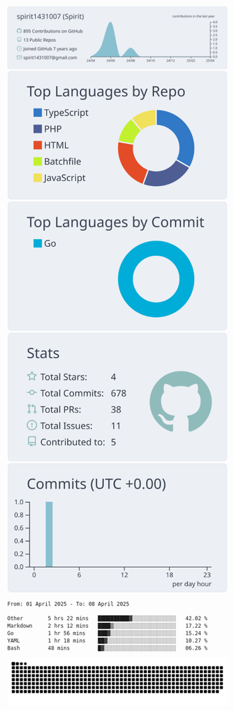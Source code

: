 [![](https://raw.githubusercontent.com/spirit1431007/spirit1431007/master/profile-summary-card-output/nord_bright/0-profile-details.svg)](https://git.io/spiritx)
[![](https://raw.githubusercontent.com/spirit1431007/spirit1431007/master/profile-summary-card-output/nord_bright/1-repos-per-language.svg)](https://git.io/spiritx) [![](https://raw.githubusercontent.com/spirit1431007/spirit1431007/master/profile-summary-card-output/nord_bright/2-most-commit-language.svg)](https://git.io/spiritx)
[![](https://raw.githubusercontent.com/spirit1431007/spirit1431007/master/profile-summary-card-output/nord_bright/3-stats.svg)](https://git.io/spiritx) [![](https://raw.githubusercontent.com/spirit1431007/spirit1431007/master/profile-summary-card-output/nord_bright/4-productive-time.svg)](https://git.io/spiritx)

<!--START_SECTION:waka-->

```txt
From: 01 April 2025 - To: 08 April 2025

Other        5 hrs 22 mins   ██████████▓░░░░░░░░░░░░░░   42.02 %
Markdown     2 hrs 12 mins   ████▒░░░░░░░░░░░░░░░░░░░░   17.22 %
Go           1 hr 56 mins    ███▓░░░░░░░░░░░░░░░░░░░░░   15.24 %
YAML         1 hr 18 mins    ██▓░░░░░░░░░░░░░░░░░░░░░░   10.27 %
Bash         48 mins         █▓░░░░░░░░░░░░░░░░░░░░░░░   06.26 %
```

<!--END_SECTION:waka-->

![contribution](https://github.com/spirit1431007/spirit1431007/blob/output/github-contribution-grid-snake.svg)
